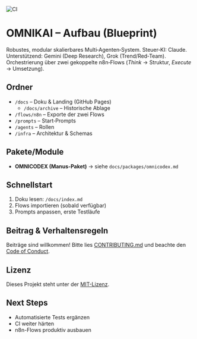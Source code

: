 ![CI](https://github.com/xXNewbiXx/OMNIKAI-Aufbau/actions/workflows/ci.yml/badge.svg)

# OMNIKAI – Aufbau (Blueprint)
Robustes, modular skalierbares Multi‑Agenten‑System. Steuer‑KI: Claude. Unterstützend: Gemini (Deep Research), Grok (Trend/Red‑Team). Orchestrierung über zwei gekoppelte n8n‑Flows (*Think* → Struktur, *Execute* → Umsetzung).

## Ordner
- `/docs` – Doku & Landing (GitHub Pages)
  - `/docs/archive` – Historische Ablage
- `/flows/n8n` – Exporte der zwei Flows
- `/prompts` – Start‑Prompts
- `/agents` – Rollen
- `/infra` – Architektur & Schemas

## Pakete/Module
- **OMNICODEX (Manus‑Paket)** → siehe `docs/packages/omnicodex.md`

## Schnellstart
1. Doku lesen: `/docs/index.md`
2. Flows importieren (sobald verfügbar)
3. Prompts anpassen, erste Testläufe

## Beitrag & Verhaltensregeln
Beiträge sind willkommen! Bitte lies [CONTRIBUTING.md](CONTRIBUTING.md) und beachte den [Code of Conduct](CODE_OF_CONDUCT.md).

## Lizenz
Dieses Projekt steht unter der [MIT-Lizenz](LICENSE.md).

## Next Steps
- Automatisierte Tests ergänzen
- CI weiter härten
- n8n-Flows produktiv ausbauen
